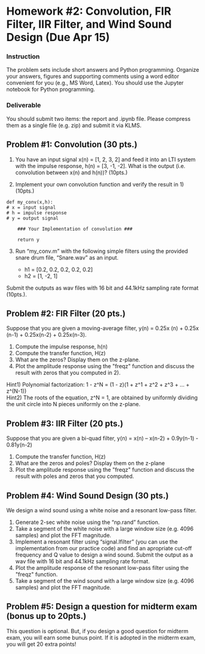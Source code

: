 # Homework #2: Convolution, FIR Filter, IIR Filter, and Wind Sound Design (Due Apr 15)

### Instruction

The problem sets include short answers and Python programming. Organize your answers, figures and supporting comments using a word editor convenient for you (e.g., MS Word, Latex). You should use the Jupyter notebook for Python programming. 

### Deliverable 
You should submit two items: the report and .ipynb file. Please compress them as a single file (e.g. zip) and submit it via KLMS.

## Problem #1: Convolution (30 pts.)

1. You have an input signal x(n) = [1, 2, 3, 2] and feed it into an LTI system with the impulse response, h(n) = [3, -1, -2]. What is the output (i.e. convolution between x(n) and h(n))? (10pts.)


2. Implement your own convolution function and verify the result in 1) (10pts.)

```
def my_conv(x,h):
# x = input signal
# h = impulse response
# y = output signal

    ### Your Implementation of convolution ###

    return y 
```

3. Run “my_conv.m” with the following simple filters using the provided snare drum file, “Snare.wav” as an input. 

    - h1 = [0.2, 0.2, 0.2, 0.2, 0.2]
    - h2 = [1, -2, 1]

Submit the outputs as wav files with 16 bit and 44.1kHz sampling rate format (10pts.). 


## Problem #2: FIR Filter (20 pts.)

Suppose that you are given a moving-average filter, y(n) = 0.25x (n) + 0.25x (n-1) + 0.25x(n-2) + 0.25x(n-3).  

1. Compute the impulse response, h(n)
2. Compute the transfer function, H(z)
3. What are the zeros?  Display them on the z-plane.
4. Plot the amplitude response using the "freqz" function and discuss the result with zeros that you computed in 2).   

Hint1) Polynomial factorization:  1 - z^N = (1 - z)(1 + z^1 + z^2 + z^3 + … + z^(N-1))  
Hint2) The roots of the equation, z^N = 1, are obtained by uniformly dividing the unit circle into N pieces uniformly on the z-plane. 


## Problem #3: IIR Filter (20 pts.)
Suppose that you are given a bi-quad filter, y(n) =  x(n) – x(n-2) + 0.9y(n-1) - 0.81y(n-2)

1. Compute the transfer function, H(z)
2. What are the zeros and poles? Display them on the z-plane
3. Plot the amplitude response using the "freqz" function and discuss the result with poles and zeros that you computed.   


## Problem #4: Wind Sound Design (30 pts.)
We design a wind sound using a white noise and a resonant low-pass filter. 

1. Generate 2-sec white noise using the “np.rand” function. 
2. Take a segment of the white noise with a large window size (e.g. 4096 samples) and plot the FFT magnitude.
3. Implement a resonant filter using “signal.lfilter” (you can use the implementation from our practice code) and find an apropriate cut-off frequency and Q value to design a wind sound. Submit the output as a wav file with 16 bit and 44.1kHz sampling rate format. 
4. Plot the amplitude response of the resonant low-pass filter using the "freqz" function.
5. Take a segment of the wind sound with a large window size (e.g. 4096 samples) and plot the FFT magnitude.

## Problem #5: Design a question for midterm exam (bonus up to 20pts.)
This question is optional. But, if you design a good question for midterm exam, you will earn some bunus point. If it is adopted in the midterm exam, you will get 20 extra points! 



